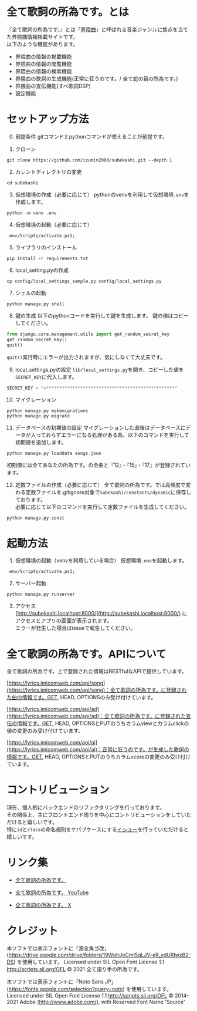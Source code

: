 # 全て歌詞の所為です。とは  
『全て歌詞の所為です。』とは「[界隈曲](https://dic.nicovideo.jp/a/%E7%95%8C%E9%9A%88%E6%9B%B2)」と呼ばれる音楽ジャンルに焦点を当てた界隈曲情報掲載サイトです。  
以下のような機能があります。
- 界隈曲の情報の掲載機能
- 界隈曲の情報の閲覧機能
- 界隈曲の情報の検索機能
- 界隈曲の歌詞の生成機能(正常に狂うのです。/ 全て蛇の目の所為です。)
- 界隈曲の宣伝機能(すべ歌詞DSP)
- 設定機能

# セットアップ方法
0. 前提条件
gitコマンドとpythonコマンドが使えることが前提です。

1. クローン
```
git clone https://github.com/izumin2000/subekashi.git --depth 1
```

2. カレントディレクトリの変更
```
cd subekashi
```

3. 仮想環境の作成（必要に応じて）
pythonのvenvを利用して仮想環境`.env`を作成します。
```
python -m venv .env
```

4. 仮想環境の起動（必要に応じて）
```
.env/Scripts/activate.ps1;
```

5. ライブラリのインストール
```
pip install -r requirements.txt
```

6. local_setting.pyの作成
```
cp config/local_settings_sample.py config/local_settings.py
```

7. シェルの起動
```
python manage.py shell
```

8. 鍵の生成
以下のpythonコードを実行して鍵を生成します。
鍵の値はコピーしてください。
```py
from django.core.management.utils import get_random_secret_key
get_random_secret_key()
quit()
```
`quit()`実行時にエラーが出力されますが、気にしなくて大丈夫です。

9. local_settings.pyの設定
`lib/local_settings.py`を開き、コピーした値を`SECRET_KEY`に代入します。  
```py
SECRET_KEY = "=*************************************************"
```

10. マイグレーション
```
python manage.py makemigrations
python manage.py migrate
```

11. データベースの初期値の設定
マイグレーションした直後はデータベースにデータが入っておらずエラーになる処理がある為、以下のコマンドを実行して初期値を追加します。
```
python manage.py loaddata songs.json
```
初期値には全てあなたの所為です。の全曲と『12』・『15』・『17』が登録されています。

12. 定数ファイルの作成（必要に応じて）
全て歌詞の所為です。では高頻度で変わる定数ファイルを.gitignore対象で`subekashi/constants/dynamic`に保存しております。  
必要に応じて以下のコマンドを実行して定数ファイルを生成してください。
```
python manage.py const
```

# 起動方法
1. 仮想環境の起動（venvを利用している場合）
仮想環境`.env`を起動します。
```
.env/Scripts/activate.ps1;
```

2. サーバー起動
```
python manage.py runserver
```
3. アクセス  
[http://subekashi.localhost:8000/](http://subekashi.localhost:8000/) にアクセスとアプリの画面が表示されます。  
エラーが発生した場合はissueで報告してください。

# 全て歌詞の所為です。APIについて  
全て歌詞の所為です。上で登録された情報はRESTfulなAPIで提供しています。  

[https://lyrics.imicomweb.com/api/song](https://lyrics.imicomweb.com/api/song)：全て歌詞の所為です。に登録された曲の情報です。GET, HEAD, OPTIONSのみ受け付けています。

[https://lyrics.imicomweb.com/api/ad](https://lyrics.imicomweb.com/api/ad)：全て歌詞の所為です。に登録された宣伝の情報です。GET, HEAD, OPTIONSとPUTのうちカラムviewとカラムclickの値の変更のみ受け付けています。

[https://lyrics.imicomweb.com/api/ai](https://lyrics.imicomweb.com/api/ai)：正常に狂うのです。が生成した歌詞の情報です。GET, HEAD, OPTIONSとPUTのうちカラムscoreの変更のみ受け付けています。


# コントリビューション
現在、個人的にバックエンドのリファクタリングを行っております。  
その関係上、主にフロントエンド周りを中心にコントリビューションをしていただけると嬉しいです。  
特に`id`と`class`の命名規則をケバブケースにする[イシュー](https://github.com/izumin2000/subekashi/issues/316)を行っていただけると嬉しいです。

# リンク集
- [全て歌詞の所為です。](https://lyrics.imicomweb.com/)

- [全て歌詞の所為です。 YouTube](https://www.youtube.com/@subekashi)

- [全て歌詞の所為です。 X](https://twitter.com/subekashi)


# クレジット
本ソフトでは表示フォントに「源全角ゴ改」(https://drive.google.com/drive/folders/19WidrJoCmI5qLJV-eR_ydURIwxB2-DS) を使用しています。
Licensed under SIL Open Font License 1.1 http://scripts.sil.org/OFL
© 2021 全て語り手の所為です。

本ソフトでは表示フォントに「Noto Sans JP」(https://fonts.google.com/selection?query=noto) を使用しています。
Licensed under SIL Open Font License 1.1 http://scripts.sil.org/OFL
© 2014-2021 Adobe (http://www.adobe.com/), with Reserved Font Name 'Source'